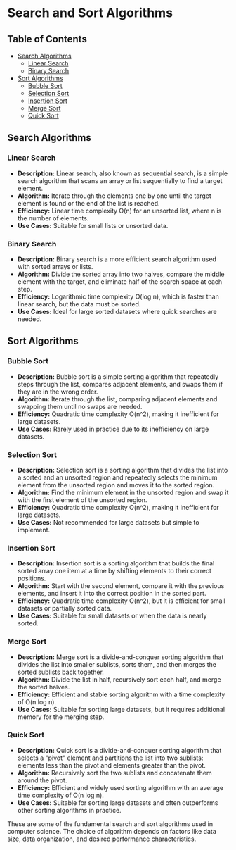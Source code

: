 # Search and Sort Algorithms

## Table of Contents
- [Search Algorithms](#search-algorithms)
  - [Linear Search](#linear-search)
  - [Binary Search](#binary-search)
- [Sort Algorithms](#sort-algorithms)
  - [Bubble Sort](#bubble-sort)
  - [Selection Sort](#selection-sort)
  - [Insertion Sort](#insertion-sort)
  - [Merge Sort](#merge-sort)
  - [Quick Sort](#quick-sort)

## Search Algorithms

### Linear Search

- **Description:** Linear search, also known as sequential search, is a simple search algorithm that scans an array or list sequentially to find a target element.
- **Algorithm:** Iterate through the elements one by one until the target element is found or the end of the list is reached.
- **Efficiency:** Linear time complexity O(n) for an unsorted list, where n is the number of elements.
- **Use Cases:** Suitable for small lists or unsorted data.

### Binary Search

- **Description:** Binary search is a more efficient search algorithm used with sorted arrays or lists.
- **Algorithm:** Divide the sorted array into two halves, compare the middle element with the target, and eliminate half of the search space at each step.
- **Efficiency:** Logarithmic time complexity O(log n), which is faster than linear search, but the data must be sorted.
- **Use Cases:** Ideal for large sorted datasets where quick searches are needed.

## Sort Algorithms

### Bubble Sort

- **Description:** Bubble sort is a simple sorting algorithm that repeatedly steps through the list, compares adjacent elements, and swaps them if they are in the wrong order.
- **Algorithm:** Iterate through the list, comparing adjacent elements and swapping them until no swaps are needed.
- **Efficiency:** Quadratic time complexity O(n^2), making it inefficient for large datasets.
- **Use Cases:** Rarely used in practice due to its inefficiency on large datasets.

### Selection Sort

- **Description:** Selection sort is a sorting algorithm that divides the list into a sorted and an unsorted region and repeatedly selects the minimum element from the unsorted region and moves it to the sorted region.
- **Algorithm:** Find the minimum element in the unsorted region and swap it with the first element of the unsorted region.
- **Efficiency:** Quadratic time complexity O(n^2), making it inefficient for large datasets.
- **Use Cases:** Not recommended for large datasets but simple to implement.

### Insertion Sort

- **Description:** Insertion sort is a sorting algorithm that builds the final sorted array one item at a time by shifting elements to their correct positions.
- **Algorithm:** Start with the second element, compare it with the previous elements, and insert it into the correct position in the sorted part.
- **Efficiency:** Quadratic time complexity O(n^2), but it is efficient for small datasets or partially sorted data.
- **Use Cases:** Suitable for small datasets or when the data is nearly sorted.

### Merge Sort

- **Description:** Merge sort is a divide-and-conquer sorting algorithm that divides the list into smaller sublists, sorts them, and then merges the sorted sublists back together.
- **Algorithm:** Divide the list in half, recursively sort each half, and merge the sorted halves.
- **Efficiency:** Efficient and stable sorting algorithm with a time complexity of O(n log n).
- **Use Cases:** Suitable for sorting large datasets, but it requires additional memory for the merging step.

### Quick Sort

- **Description:** Quick sort is a divide-and-conquer sorting algorithm that selects a "pivot" element and partitions the list into two sublists: elements less than the pivot and elements greater than the pivot.
- **Algorithm:** Recursively sort the two sublists and concatenate them around the pivot.
- **Efficiency:** Efficient and widely used sorting algorithm with an average time complexity of O(n log n).
- **Use Cases:** Suitable for sorting large datasets and often outperforms other sorting algorithms in practice.

These are some of the fundamental search and sort algorithms used in computer science. The choice of algorithm depends on factors like data size, data organization, and desired performance characteristics.
